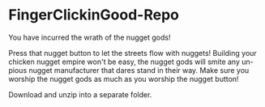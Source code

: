 # FingerClickinGood-Repo
You have incurred the wrath of the nugget gods!




Press that nugget button to let the streets flow with nuggets! Building your chicken nugget empire won't be easy, the nugget gods will smite any un-pious nugget manufacturer 
that dares stand in their way. Make sure you worship the nugget gods as much as you worship the nugget button! 

Download and unzip into a separate folder.
